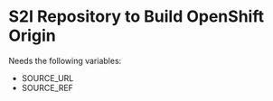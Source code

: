S2I Repository to Build OpenShift Origin
========================================

Needs the following variables:

- SOURCE_URL
- SOURCE_REF 

